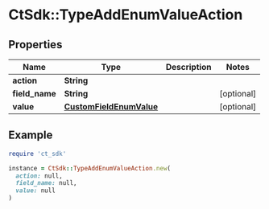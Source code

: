 # CtSdk::TypeAddEnumValueAction

## Properties

| Name | Type | Description | Notes |
| ---- | ---- | ----------- | ----- |
| **action** | **String** |  |  |
| **field_name** | **String** |  | [optional] |
| **value** | [**CustomFieldEnumValue**](CustomFieldEnumValue.md) |  | [optional] |

## Example

```ruby
require 'ct_sdk'

instance = CtSdk::TypeAddEnumValueAction.new(
  action: null,
  field_name: null,
  value: null
)
```

